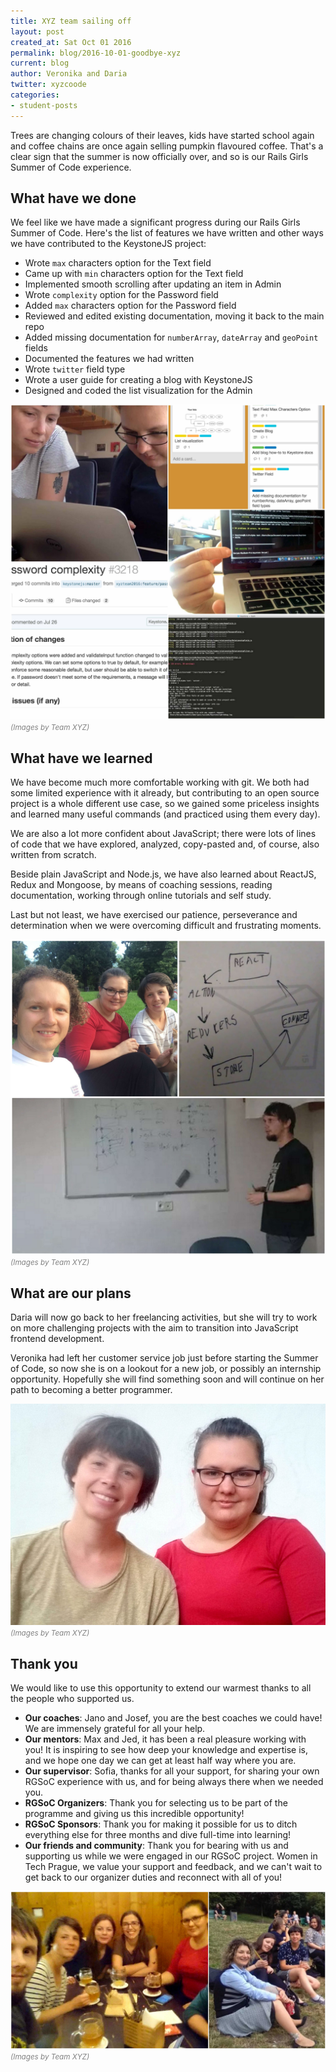 ```yaml
---
title: XYZ team sailing off
layout: post
created_at: Sat Oct 01 2016
permalink: blog/2016-10-01-goodbye-xyz
current: blog
author: Veronika and Daria
twitter: xyzcoode
categories:
- student-posts
---
```

Trees are changing colours of their leaves, kids have started school again and coffee chains are once again selling pumpkin flavoured coffee. That's a clear sign that the summer is now officially over, and so is our Rails Girls Summer of Code experience.

## What have we done

We feel like we have made a significant progress during our Rails Girls Summer of Code.
Here's the list of features we have written and other ways we have contributed to the KeystoneJS project:

* Wrote `max` characters option for the Text field
* Came up with `min` characters option for the Text field
* Implemented smooth scrolling after updating an item in Admin
* Wrote `complexity` option for the Password field
* Added `max` characters option for the Password field
* Reviewed and edited existing documentation, moving it back to the main repo
* Added missing documentation for `numberArray`, `dateArray` and `geoPoint` fields
* Documented the features we had written
* Wrote `twitter` field type
* Wrote a user guide for creating a blog with KeystoneJS
* Designed and coded the list visualization for the Admin

![xyz-work](/img/blog/2016/xyz-work.jpg)
<font color="grey"><small><i>(Images by Team XYZ)</i></small></font>

## What have we learned

We have become much more comfortable working with git. We both had some limited experience with it already, but contributing to an open source project is a whole different use case, so we gained some priceless insights and learned many useful commands (and practiced using them every day).

We are also a lot more confident about JavaScript; there were lots of lines of code that we have explored, analyzed, copy-pasted and, of course, also written from scratch.

Beside plain JavaScript and Node.js, we have also learned about ReactJS, Redux and Mongoose, by means of coaching sessions, reading documentation, working through online tutorials and self study.

Last but not least, we have exercised our patience, perseverance and determination when we were overcoming difficult and frustrating moments.

![xyz-coaches](/img/blog/2016/xyz-coaches.jpg)
<font color="grey"><small><i>(Images by Team XYZ)</i></small></font>

## What are our plans

Daria will now go back to her freelancing activities, but she will try to work on more challenging projects with the aim to transition into JavaScript frontend development.

Veronika had left her customer service job just before starting the Summer of Code, so now she is on a lookout for a new job, or possibly an internship opportunity. Hopefully she will find something soon and will continue on her path to becoming a better programmer.

![xyz-us](/img/blog/2016/xyz-us.jpg)
<font color="grey"><small><i>(Images by Team XYZ)</i></small></font>

## Thank you

We would like to use this opportunity to extend our warmest thanks to all the people who supported us.

* **Our coaches**: Jano and Josef, you are the best coaches we could have! We are immensely grateful for all your help.
* **Our mentors**: Max and Jed, it has been a real pleasure working with you! It is inspiring to see how deep your knowledge and expertise is, and we hope one day we can get at least half way where you are.
* **Our supervisor**: Sofia, thanks for all your support, for sharing your own RGSoC experience with us, and for being always there when we needed you.
* **RGSoC Organizers**: Thank you for selecting us to be part of the programme and giving us this incredible opportunity!
* **RGSoC Sponsors**: Thank you for making it possible for us to ditch everything else for three months and dive full-time into learning!
* **Our friends and community**: Thank you for bearing with us and supporting us while we were engaged in our RGSoC project. Women in Tech Prague, we value your support and feedback, and we can't wait to get back to our organizer duties and reconnect with all of you!

![xyz-community](/img/blog/2016/xyz-community.jpg)
<font color="grey"><small><i>(Images by Team XYZ)</i></small></font>
